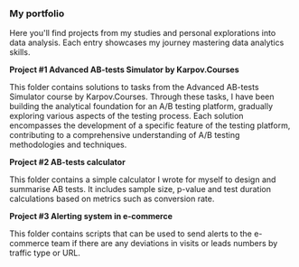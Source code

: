 ### My portfolio
Here you'll find projects from my studies and personal explorations into data analysis. Each entry showcases my journey mastering data analytics skills.

**Project #1
Advanced AB-tests Simulator by Karpov.Courses**

This folder contains solutions to tasks from the Advanced AB-tests Simulator course by Karpov.Courses. Through these tasks, I have been building the analytical foundation for an A/B testing platform, gradually exploring various aspects of the testing process. Each solution encompasses the development of a specific feature of the testing platform, contributing to a comprehensive understanding of A/B testing methodologies and techniques.

**Project #2
AB-tests calculator**

This folder contains a simple calculator I wrote for myself to design and summarise AB tests. It includes sample size, p-value and test duration calculations based on metrics such as conversion rate.

**Project #3
Alerting system in e-commerce**

This folder contains scripts that can be used to send alerts to the e-commerce team if there are any deviations in visits or leads numbers by traffic type or URL. 
